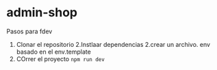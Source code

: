 # admin-shop

Pasos para fdev

1. Clonar el repositorio
2.Instlaar dependencias
2.crear un archivo. env basado en el env.template
4. COrrer el proyecto `npm run dev`
